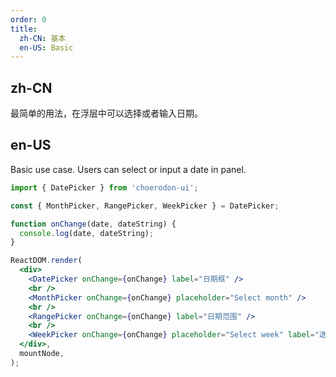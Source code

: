 ```yaml
---
order: 0
title:
  zh-CN: 基本
  en-US: Basic
---
```


## zh-CN

最简单的用法，在浮层中可以选择或者输入日期。

## en-US

Basic use case. Users can select or input a date in panel.

```jsx
import { DatePicker } from 'choerodon-ui';

const { MonthPicker, RangePicker, WeekPicker } = DatePicker;

function onChange(date, dateString) {
  console.log(date, dateString);
}

ReactDOM.render(
  <div>
    <DatePicker onChange={onChange} label="日期框" />
    <br />
    <MonthPicker onChange={onChange} placeholder="Select month" />
    <br />
    <RangePicker onChange={onChange} label="日期范围" />
    <br />
    <WeekPicker onChange={onChange} placeholder="Select week" label="选择周" />
  </div>,
  mountNode,
);
```
